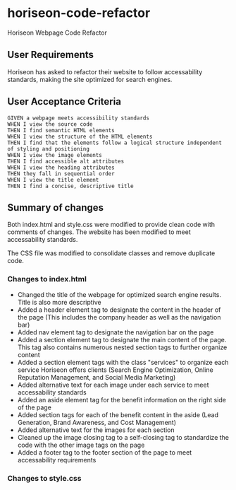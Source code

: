 # horiseon-code-refactor

Horiseon Webpage Code Refactor

## User Requirements

Horiseon has asked to refactor their website to follow accessability standards, making the site optimized for search engines.

## User Acceptance Criteria

```
GIVEN a webpage meets accessibility standards
WHEN I view the source code
THEN I find semantic HTML elements
WHEN I view the structure of the HTML elements
THEN I find that the elements follow a logical structure independent of styling and positioning
WHEN I view the image elements
THEN I find accessible alt attributes
WHEN I view the heading attributes
THEN they fall in sequential order
WHEN I view the title element
THEN I find a concise, descriptive title
```

## Summary of changes

Both index.html and style.css were modified to provide clean code with comments of changes. The website has been modified to meet accessability standards.

The CSS file was modified to consolidate classes and remove duplicate code.

### Changes to index.html

- Changed the title of the webpage for optimized search engine results. Title is also more descriptive
- Added a header element tag to designate the content in the header of the page (This includes the company header as well as the navigation bar)
- Added nav element tag to designate the navigation bar on the page
- Added a section element tag to designate the main content of the page. This tag also contains numerous nested section tags to further organize content
- Added a section element tags with the class "services" to organize each service Horiseon offers clients (Search Engine Optimization, Online Reputation Management, and Social Media Marketing)
- Added alternative text for each image under each service to meet accessability standards
- Added an aside element tag for the benefit information on the right side of the page
- Added section tags for each of the benefit content in the aside (Lead Generation, Brand Awareness, and Cost Management)
- Added alternative text for the images for each section
- Cleaned up the image closing tag to a self-closing tag to standardize the code with the other image tags on the page
- Added a footer tag to the footer section of the page to meet accessability requirements

### Changes to style.css
